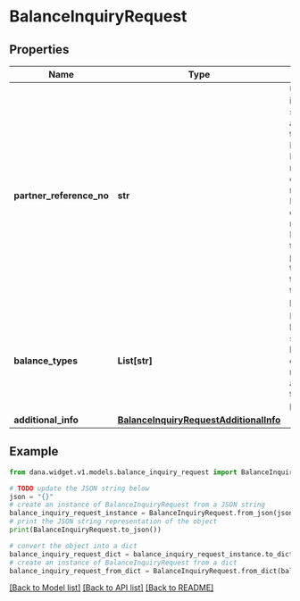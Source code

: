 # BalanceInquiryRequest


## Properties

Name | Type | Description | Notes
------------ | ------------- | ------------- | -------------
**partner_reference_no** | **str** | Unique transaction identifier on partner system which assigned to each transaction<br /> Notes:<br /> If the partner receives a timeout or an unexpected response from DANA and partner expects to perform retry request to DANA, please use the partnerReferenceNo that is the same as the one used in the transaction request process before  | [optional] 
**balance_types** | **List[str]** | Information of balance types to specify which balance type expected to be returned. Will return all available balance type if this parameter empty | [optional] 
**additional_info** | [**BalanceInquiryRequestAdditionalInfo**](BalanceInquiryRequestAdditionalInfo.md) |  | [optional] 

## Example

```python
from dana.widget.v1.models.balance_inquiry_request import BalanceInquiryRequest

# TODO update the JSON string below
json = "{}"
# create an instance of BalanceInquiryRequest from a JSON string
balance_inquiry_request_instance = BalanceInquiryRequest.from_json(json)
# print the JSON string representation of the object
print(BalanceInquiryRequest.to_json())

# convert the object into a dict
balance_inquiry_request_dict = balance_inquiry_request_instance.to_dict()
# create an instance of BalanceInquiryRequest from a dict
balance_inquiry_request_from_dict = BalanceInquiryRequest.from_dict(balance_inquiry_request_dict)
```
[[Back to Model list]](../README.md#documentation-for-models) [[Back to API list]](../README.md#documentation-for-api-endpoints) [[Back to README]](../README.md)


